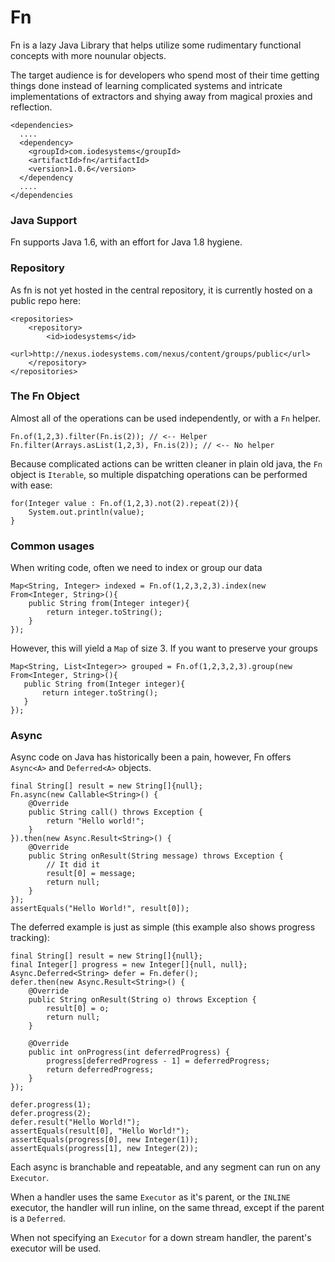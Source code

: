 # Fn

Fn is a lazy Java Library that helps utilize some rudimentary functional concepts with more nounular objects.

The target audience is for developers who spend most of their time getting things done instead of learning 
complicated systems and intricate implementations of extractors and shying away from magical proxies and
reflection.

    <dependencies>
      ....
      <dependency>
        <groupId>com.iodesystems</groupId>
        <artifactId>fn</artifactId>
        <version>1.0.6</version>
      </dependency
      ....
    </dependencies

### Java Support
Fn supports Java 1.6, with an effort for Java 1.8 hygiene.

### Repository

As fn is not yet hosted in the central repository, it is currently hosted on a public repo here:
    
    <repositories>
        <repository>
            <id>iodesystems</id>
            <url>http://nexus.iodesystems.com/nexus/content/groups/public</url>
        </repository>
    </repositories>

### The Fn Object

Almost all of the operations can be used independently, or with a `Fn` helper. 

    Fn.of(1,2,3).filter(Fn.is(2)); // <-- Helper
    Fn.filter(Arrays.asList(1,2,3), Fn.is(2)); // <-- No helper
    
Because complicated actions can be written cleaner in plain old java, the `Fn` object is `Iterable`,
so multiple dispatching operations can be performed with ease:

    for(Integer value : Fn.of(1,2,3).not(2).repeat(2)){
        System.out.println(value);
    }

### Common usages

When writing code, often we need to index or group our data

    Map<String, Integer> indexed = Fn.of(1,2,3,2,3).index(new From<Integer, String>(){
        public String from(Integer integer){
            return integer.toString();
        }
    });
    
However, this will yield a `Map` of size 3. If you want to preserve your groups

    Map<String, List<Integer>> grouped = Fn.of(1,2,3,2,3).group(new From<Integer, String>(){
       public String from(Integer integer){
           return integer.toString();
       }
    });
    
### Async

Async code on Java has historically been a pain, however, Fn offers `Async<A>` and `Deferred<A>` objects.

    final String[] result = new String[]{null};
    Fn.async(new Callable<String>() {
        @Override
        public String call() throws Exception {
            return "Hello world!";
        }
    }).then(new Async.Result<String>() {
        @Override
        public String onResult(String message) throws Exception {
            // It did it
            result[0] = message;
            return null;
        }
    });
    assertEquals("Hello World!", result[0]);

The deferred example is just as simple (this example also shows progress tracking):

    final String[] result = new String[]{null};
    final Integer[] progress = new Integer[]{null, null};
    Async.Deferred<String> defer = Fn.defer();
    defer.then(new Async.Result<String>() {
        @Override
        public String onResult(String o) throws Exception {
            result[0] = o;
            return null;
        }

        @Override
        public int onProgress(int deferredProgress) {
            progress[deferredProgress - 1] = deferredProgress;
            return deferredProgress;
        }
    });

    defer.progress(1);
    defer.progress(2);
    defer.result("Hello World!");
    assertEquals(result[0], "Hello World!");
    assertEquals(progress[0], new Integer(1));
    assertEquals(progress[1], new Integer(2));

Each async is branchable and repeatable, and any segment can run on any `Executor`.
 
When a handler uses the same `Executor` as it's parent, or the `INLINE` executor, the handler will run 
inline, on the same thread, except if the parent is a `Deferred`.

When not specifying an `Executor` for a down stream handler, the parent's executor will be used.

